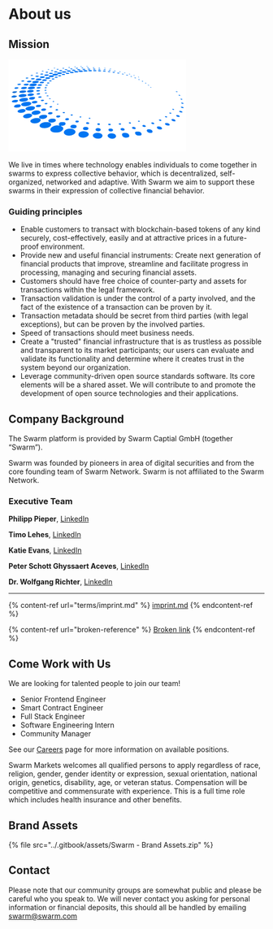 # About us

## Mission

![](<../.gitbook/assets/Swarm-Circle (1).png>)

We live in times where technology enables individuals to come together in swarms to express collective behavior, which is decentralized, self-organized, networked and adaptive. With Swarm we aim to support these swarms in their expression of collective financial behavior.

### Guiding principles

* Enable customers to transact with blockchain-based tokens of any kind securely, cost-effectively, easily and at attractive prices in a future-proof environment.
* Provide new and useful financial instruments: Create next generation of financial products that improve, streamline and facilitate progress in processing, managing and securing financial assets.
* Customers should have free choice of counter-party and assets for transactions within the legal framework.
* Transaction validation is under the control of a party involved, and the fact of the existence of a transaction can be proven by it.
* Transaction metadata should be secret from third parties (with legal exceptions), but can be proven by the involved parties.
* Speed of transactions should meet business needs.
* Create a "trusted" financial infrastructure that is as trustless as possible and transparent to its market participants; our users can evaluate and validate its functionality and determine where it creates trust in the system beyond our organization.
* Leverage community-driven open source standards software. Its core elements will be a shared asset. We will contribute to and promote the development of open source technologies and their applications.

## Company Background

The Swarm platform is provided by Swarm Captial GmbH (together “Swarm”).

Swarm was founded by pioneers in area of digital securities and from the core founding team of Swarm Network. Swarm is not affiliated to the Swarm Network.

### Executive Team

**Philipp Pieper**, [LinkedIn](https://www.linkedin.com/in/philipppieper/)

**Timo Lehes**, [LinkedIn](https://www.linkedin.com/in/timolehes/)

**Katie Evans**, [LinkedIn](https://www.linkedin.com/in/katieevans91/)

**Peter Schott Ghyssaert Aceves**, [LinkedIn](https://www.linkedin.com/in/peter-schott-ghyssaert-aceves-9463a226/)

**Dr. Wolfgang Richter**, [LinkedIn](https://www.linkedin.com/in/wolfgang-richter-74004736/)

***

{% content-ref url="terms/imprint.md" %}
[imprint.md](terms/imprint.md)
{% endcontent-ref %}

{% content-ref url="broken-reference" %}
[Broken link](broken-reference)
{% endcontent-ref %}

## Come Work with Us

We are looking for talented people to join our team!

* Senior Frontend Engineer
* Smart Contract Engineer
* Full Stack Engineer
* Software Engineering Intern
* Community Manager

See our [Careers](careers/) page for more information on available positions.

Swarm Markets welcomes all qualified persons to apply regardless of race, religion, gender, gender identity or expression, sexual orientation, national origin, genetics, disability, age, or veteran status. Compensation will be competitive and commensurate with experience. This is a full time role which includes health insurance and other benefits.

## Brand Assets

{% file src="../.gitbook/assets/Swarm - Brand Assets.zip" %}

## Contact

Please note that our community groups are somewhat public and please be careful who you speak to. We will never contact you asking for personal information or financial deposits, this should all be handled by emailing [swarm@swarm.com](mailto:swarm@swarm.com)
